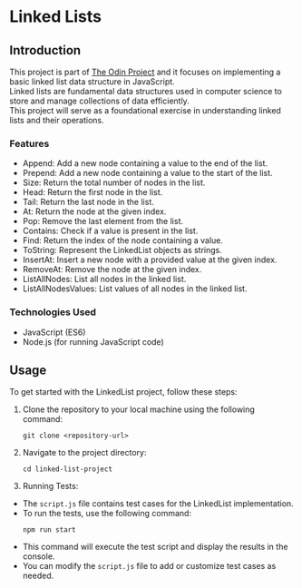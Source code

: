 # Linked Lists

## Introduction

This project is part of [The Odin Project](https://www.theodinproject.com/lessons/javascript-linked-lists) and it focuses on implementing a basic linked list data structure in JavaScript.<br />
Linked lists are fundamental data structures used in computer science to store and manage collections of data efficiently.<br />
This project will serve as a foundational exercise in understanding linked lists and their operations.

### Features

- Append: Add a new node containing a value to the end of the list.
- Prepend: Add a new node containing a value to the start of the list.
- Size: Return the total number of nodes in the list.
- Head: Return the first node in the list.
- Tail: Return the last node in the list.
- At: Return the node at the given index.
- Pop: Remove the last element from the list.
- Contains: Check if a value is present in the list.
- Find: Return the index of the node containing a value.
- ToString: Represent the LinkedList objects as strings.
- InsertAt: Insert a new node with a provided value at the given index.
- RemoveAt: Remove the node at the given index.
- ListAllNodes: List all nodes in the linked list.
- ListAllNodesValues: List values of all nodes in the linked list.

### Technologies Used

-   JavaScript (ES6)
-   Node.js (for running JavaScript code)

## Usage

To get started with the LinkedList project, follow these steps:

1. Clone the repository to your local machine using the following command:
    ```
    git clone <repository-url>
    ```
2. Navigate to the project directory:
    ```
    cd linked-list-project
    ```
3. Running Tests:
- The `script.js` file contains test cases for the LinkedList implementation.
- To run the tests, use the following command:
    ```
    npm run start
    ```
- This command will execute the test script and display the results in the console.
- You can modify the `script.js` file to add or customize test cases as needed.

